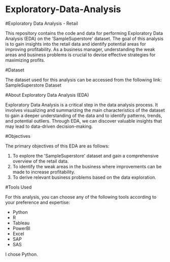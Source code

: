 # Exploratory-Data-Analysis

#Exploratory Data Analysis - Retail

This repository contains the code and data for performing Exploratory Data Analysis (EDA) on the 'SampleSuperstore' dataset. The goal of this analysis is to gain insights into the retail data and identify potential areas for improving profitability. As a business manager, understanding the weak areas and business problems is crucial to devise effective strategies for maximizing profits.



#Dataset

The dataset used for this analysis can be accessed from the following link: SampleSuperstore Dataset



#About Exploratory Data Analysis (EDA)

Exploratory Data Analysis is a critical step in the data analysis process. It involves visualizing and summarizing the main characteristics of the dataset to gain a deeper understanding of the data and to identify patterns, trends, and potential outliers. Through EDA, we can discover valuable insights that may lead to data-driven decision-making.



#Objectives

The primary objectives of this EDA are as follows:

1. To explore the 'SampleSuperstore' dataset and gain a comprehensive overview of the retail data.
2. To identify the weak areas in the business where improvements can be made to increase profitability.
3. To derive relevant business problems based on the data exploration.

   

#Tools Used

For this analysis, you can choose any of the following tools according to your preference and expertise:

- Python
- R
- Tableau
- PowerBI
- Excel
- SAP
- SAS

I chose Python.
